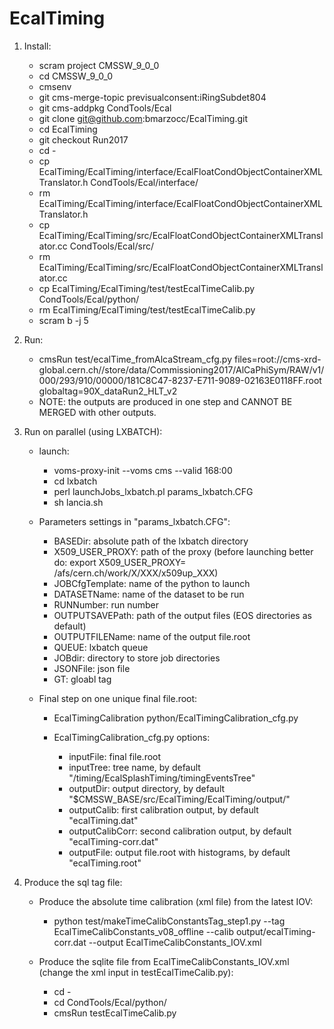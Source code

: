 EcalTiming
================

1) Install:

    * scram project CMSSW_9_0_0
    * cd CMSSW_9_0_0
    * cmsenv
    * git cms-merge-topic previsualconsent:iRingSubdet804
    * git cms-addpkg CondTools/Ecal
    * git clone  git@github.com:bmarzocc/EcalTiming.git
    * cd EcalTiming
    * git checkout Run2017
    * cd -
    * cp EcalTiming/EcalTiming/interface/EcalFloatCondObjectContainerXMLTranslator.h CondTools/Ecal/interface/
    * rm EcalTiming/EcalTiming/interface/EcalFloatCondObjectContainerXMLTranslator.h
    * cp EcalTiming/EcalTiming/src/EcalFloatCondObjectContainerXMLTranslator.cc CondTools/Ecal/src/
    * rm EcalTiming/EcalTiming/src/EcalFloatCondObjectContainerXMLTranslator.cc
    * cp EcalTiming/EcalTiming/test/testEcalTimeCalib.py CondTools/Ecal/python/
    * rm EcalTiming/EcalTiming/test/testEcalTimeCalib.py
    * scram b -j 5

2) Run:

    * cmsRun test/ecalTime_fromAlcaStream_cfg.py files=root://cms-xrd-global.cern.ch//store/data/Commissioning2017/AlCaPhiSym/RAW/v1/000/293/910/00000/181C8C47-8237-E711-9089-02163E0118FF.root globaltag=90X_dataRun2_HLT_v2
    * NOTE: the outputs are produced in one step and CANNOT BE MERGED with other outputs.
    
3) Run on parallel (using LXBATCH):

   * launch:
   
      * voms-proxy-init --voms cms --valid 168:00
      * cd lxbatch
      * perl launchJobs_lxbatch.pl params_lxbatch.CFG
      * sh lancia.sh
      
   * Parameters settings in "params_lxbatch.CFG":
   
      * BASEDir: absolute path of the lxbatch directory
      * X509_USER_PROXY: path of the proxy (before launching better do: export X509_USER_PROXY= /afs/cern.ch/work/X/XXX/x509up_XXX)
      * JOBCfgTemplate: name of the python to launch
      * DATASETName: name of the dataset to be run
      * RUNNumber: run number
      * OUTPUTSAVEPath: path of the output files (EOS directories as default)
      * OUTPUTFILEName: name of the output file.root
      * QUEUE: lxbatch queue
      * JOBdir: directory to store job directories
      * JSONFile: json file
      * GT: gloabl tag
      
   * Final step on one unique final file.root: 
      
      * EcalTimingCalibration python/EcalTimingCalibration_cfg.py
      * EcalTimingCalibration_cfg.py options:
      
         * inputFile: final file.root
         * inputTree: tree name, by default "/timing/EcalSplashTiming/timingEventsTree"
         * outputDir: output directory, by default "$CMSSW_BASE/src/EcalTiming/EcalTiming/output/" 
         * outputCalib: first calibration output, by default "ecalTiming.dat"
         * outputCalibCorr: second calibration output, by default "ecalTiming-corr.dat"
         * outputFile: output file.root with histograms, by default "ecalTiming.root"

4) Produce the sql tag file:

   * Produce the absolute time calibration (xml file) from the latest IOV:
   
     * python test/makeTimeCalibConstantsTag_step1.py --tag EcalTimeCalibConstants_v08_offline --calib output/ecalTiming-corr.dat --output EcalTimeCalibConstants_IOV.xml
     
   * Produce the sqlite file from EcalTimeCalibConstants_IOV.xml (change the xml input in testEcalTimeCalib.py):
     
     * cd -
     * cd CondTools/Ecal/python/
     * cmsRun testEcalTimeCalib.py 
    

    
